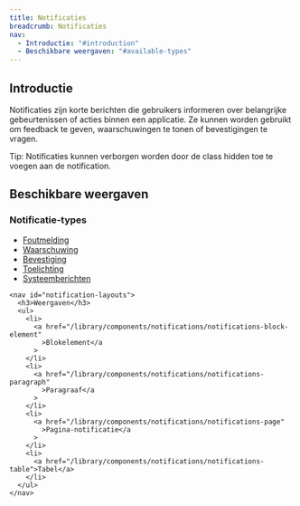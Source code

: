 ```yaml
---
title: Notificaties
breadcrumb: Notificaties
nav:
  - Introductie: "#introduction"
  - Beschikbare weergaven: "#available-types"
---
```


<h2 id="introduction">Introductie</h2>

Notificaties zijn korte berichten die gebruikers informeren over belangrijke
gebeurtenissen of acties binnen een applicatie. Ze kunnen worden gebruikt om
feedback te geven, waarschuwingen te tonen of bevestigingen te vragen.

<p class="explanation">
  <span class="notification-type">
    <span class="icon icon-informative" aria-hidden="true"></span>
    Tip:
  </span>
  Notificaties kunnen verborgen worden door de class hidden toe te voegen aan de notification.
</p>

<section id="available-types">
  <h2>Beschikbare weergaven</h2>
  <div class="column-2">
    <nav id="notification-types">
      <h3>Notificatie-types</h3>
      <ul>
        <li>
          <a href="/library/components/notifications/notification-error"
            >Foutmelding</a
          >
        </li>
        <li>
          <a href="/library/components/notifications/notification-warning"
            >Waarschuwing</a
          >
        </li>
        <li>
          <a href="/library/components/notifications/notification-confirmation"
            >Bevestiging</a
          >
        </li>
        <li>
          <a href="/library/components/notifications/notification-explanation"
            >Toelichting</a
          >
        </li>
        <li>
          <a href="/library/components/notifications/notification-system-message"
            >Systeemberichten</a
          >
        </li>
      </ul>
    </nav>

    <nav id="notification-layouts">
      <h3>Weergaven</h3>
      <ul>
        <li>
          <a href="/library/components/notifications/notifications-block-element"
            >Blokelement</a
          >
        </li>
        <li>
          <a href="/library/components/notifications/notifications-paragraph"
            >Paragraaf</a
          >
        </li>
        <li>
          <a href="/library/components/notifications/notifications-page"
            >Pagina-notificatie</a
          >
        </li>
        <li>
          <a href="/library/components/notifications/notifications-table">Tabel</a>
        </li>
      </ul>
    </nav>

  </div>
</section>
